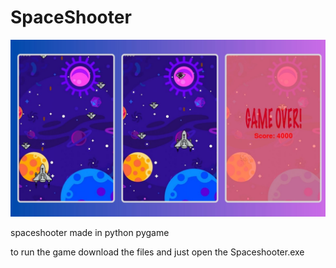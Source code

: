# SpaceShooter

![Screenshot](image/spaceshooterbanner.jpg)

spaceshooter made in python pygame

to run the game download the files and just open the Spaceshooter.exe
